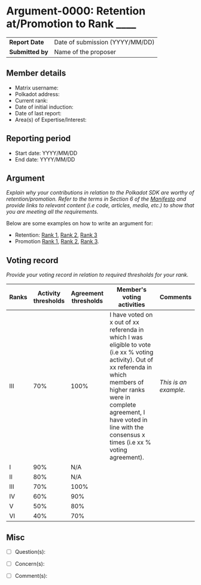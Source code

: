 # Argument-0000: Retention at/Promotion to Rank ____

|                 |                                                                                             |
| --------------- | ------------------------------------------------------------------------------------------- |
| **Report Date** | Date of submission (YYYY/MM/DD)                                                             |
| **Submitted by**| Name of the proposer                                                                        |


## Member details

- Matrix username: 
- Polkadot address: 
- Current rank: 
- Date of initial induction:
- Date of last report: 
- Area(s) of Expertise/Interest: 


## Reporting period

- Start date: YYYY/MM/DD
- End date: YYYY/MM/DD


## Argument
*Explain why your contributions in relation to the Polkadot SDK are worthy of retention/promotion. Refer to the terms in Section 6 of the [Manifesto](https://github.com/polkadot-fellows/manifesto/blob/main/manifesto.pdf) and provide links to relevant content (i.e code, articles, media, etc.) to show that you are meeting all the requirements.*

Below are some examples on how to write an argument for:
- Retention: [Rank 1](https://collectives.subsquare.io/fellowship/referenda/289), [Rank 2](https://collectives.subsquare.io/fellowship/referenda/282), [Rank 3](https://collectives.subsquare.io/fellowship/referenda/244)
- Promotion [Rank 1](https://collectives.subsquare.io/fellowship/referenda/272), [Rank 2](https://collectives.subsquare.io/fellowship/referenda/306), [Rank 3](https://collectives.subsquare.io/fellowship/referenda/255).


## Voting record
*Provide your voting record in relation to required thresholds for your rank.* 

|  Ranks | Activity thresholds | Agreement thresholds | Member's voting activities | Comments |
|---|---|---|---|---|
|III|70%   |100%  |I have voted on x out of xx referenda in which I was eligible to vote (i.e xx % voting activity). Out of xx referenda in which members of higher ranks were in complete agreement, I have voted in line with the consensus x times (i.e xx % voting agreement).  |*This is an example.* |
|I  |90%   |N/A   |   |  |
|II |80%   |N/A   |   |  |
|III|70%   |100%  |   |  |
|IV |60%   |90%   |   |  |
|V  |50%   |80%   |   |  |
|VI |40%   |70%   |   |  |


## Misc

- [ ] Question(s): 

- [ ] Concern(s): 

- [ ] Comment(s): 

